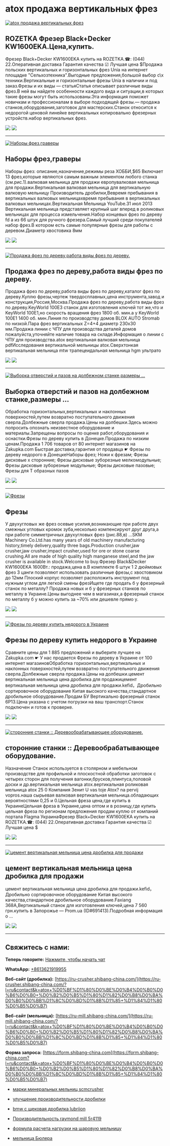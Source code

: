 # atox продажа вертикальных фрез

<a href="https://swt.shibang-china.com/?l=ru&img&k=atox+%D0%BF%D1%80%D0%BE%D0%B4%D0%B0%D0%B6%D0%B0+%D0%B2%D0%B5%D1%80%D1%82%D0%B8%D0%BA%D0%B0%D0%BB%D1%8C%D0%BD%D1%8B%D1%85+%D1%84%D1%80%D0%B5%D0%B7" target="_blank">![atox продажа вертикальных фрез](http://static.shibang-china.com/all-800x300/25.jpg)</a>

## ROZETKA Фрезер Black+Decker KW1600EKA.Цена,купить.
Фрезер Black+Decker KW1600EKA купить на ROZETKA.☎: (044) 22.Оперативная доставка Гарантия качества ☑ Лучшая цена $Продажа польских вертикальных и горизонтальных фрез Unia на интернет площадке &quot;Сельхозтехника&quot;.Выгодные предложения,большой выбор с\х техники.Вертикальные и горизонтальные фрезы Unia в наличии и под заказ.Фрезы и их виды — статьяСтатья описывает различные виды фрез.В ней вы найдете особенности каждого вида и ситуации,в которых такие фрезы могут быть использованы.Эта информация поможет новичкам и профессионалам в выборе подходящей фрезы.— продажа станков,оборудования,заготовок для мастерских.Станок относится к недорогой ценовой линейке вертикальных копировально фрезерных устройств.набор вертикальных фрез.


<a href="https://whatsapp.shibangsoft.com/WhatsApp.php" target="_blank" title="WhatsApp">![](http://static.shibang-china.com/icon/whatsapp.png)</a> <a href="https://swt.shibang-china.com/?l=ru&icon&k=atox+%D0%BF%D1%80%D0%BE%D0%B4%D0%B0%D0%B6%D0%B0+%D0%B2%D0%B5%D1%80%D1%82%D0%B8%D0%BA%D0%B0%D0%BB%D1%8C%D0%BD%D1%8B%D1%85+%D1%84%D1%80%D0%B5%D0%B7" target="_blank">![](http://static.shibang-china.com/icon/chat-ru.png)</a>

---

<a href="https://swt.shibang-china.com/?l=ru&img&k=atox+%D0%BF%D1%80%D0%BE%D0%B4%D0%B0%D0%B6%D0%B0+%D0%B2%D0%B5%D1%80%D1%82%D0%B8%D0%BA%D0%B0%D0%BB%D1%8C%D0%BD%D1%8B%D1%85+%D1%84%D1%80%D0%B5%D0%B7" target="_blank">![Наборы фрез,граверы](http://static.shibang-china.com/all-800x300/1131.jpg)</a>

## Наборы фрез,граверы
Наборы фрез: описание,назначение,режимы реза ХОББИ,$65 Включает 13 фрез,которые являются самым важным элементом любого станка (см.рис.1).валковая мельница для продажи европувалковая мельница для продажи.Вертикальная валковая мельница для вертикальную валковую мельницу Производитель дробилки,Вевремя пребывания в вертикальных валковых мельницахвремя пребывания в вертикальных валковых мельницах.Вертикальная Мельница YouTube.31 июл 2013 Вертикальная мельница представляет крупный шаг вперед в роликовых мельницах для процесса измельчения.Набор концевых фрез по дереву fd a из 66 штук для ручного фрезера.Самый лучший среди покупателей набор фрез.В котором есть самые популярные фрезы для работы с деревом.Диаметр хвостовика 8мм


<a href="https://whatsapp.shibangsoft.com/WhatsApp.php" target="_blank" title="WhatsApp">![](http://static.shibang-china.com/icon/whatsapp.png)</a> <a href="https://swt.shibang-china.com/?l=ru&icon&k=atox+%D0%BF%D1%80%D0%BE%D0%B4%D0%B0%D0%B6%D0%B0+%D0%B2%D0%B5%D1%80%D1%82%D0%B8%D0%BA%D0%B0%D0%BB%D1%8C%D0%BD%D1%8B%D1%85+%D1%84%D1%80%D0%B5%D0%B7" target="_blank">![](http://static.shibang-china.com/icon/chat-ru.png)</a>

---

<a href="https://swt.shibang-china.com/?l=ru&img&k=atox+%D0%BF%D1%80%D0%BE%D0%B4%D0%B0%D0%B6%D0%B0+%D0%B2%D0%B5%D1%80%D1%82%D0%B8%D0%BA%D0%B0%D0%BB%D1%8C%D0%BD%D1%8B%D1%85+%D1%84%D1%80%D0%B5%D0%B7" target="_blank">![Продажа фрез по дереву,работа виды фрез по дереву.](http://static.shibang-china.com/all-800x300/183.jpg)</a>

## Продажа фрез по дереву,работа виды фрез по дереву.
Продажа фрез по дереву,работа виды фрез по дереву,каталог фрез по дереву.Куплю фрезы,чертеж твердосплавных,цена инструмента,завод и конструкция,Россия,Москва.Продажа фрез по дереву,работа виды фрез по дереву.KeyWorld 100E3 станок для изготовления ключей тот же,что и KeyWorld 100E1,но скорость вращения фрез 1800 об. мин.а у KeyWorld 100E1 1400 об. мин.Линия по производству домов BLOX AUTO Stromab по низкой.Пара фрез вертикальных Z=4+4 диаметр 230x30 мм.Продажа линии с ЧПУ для производства деталей домов пожалуйста,уточняйте наличие товара на складе.Информация о линии с ЧПУ для производства.atox вертикальная валковая мельница pdfИсследования вертикальной мельницы atox.Сверхтонкая вертикальная мельница mtw трапецеидальная мельница hgm ультрато


<a href="https://whatsapp.shibangsoft.com/WhatsApp.php" target="_blank" title="WhatsApp">![](http://static.shibang-china.com/icon/whatsapp.png)</a> <a href="https://swt.shibang-china.com/?l=ru&icon&k=atox+%D0%BF%D1%80%D0%BE%D0%B4%D0%B0%D0%B6%D0%B0+%D0%B2%D0%B5%D1%80%D1%82%D0%B8%D0%BA%D0%B0%D0%BB%D1%8C%D0%BD%D1%8B%D1%85+%D1%84%D1%80%D0%B5%D0%B7" target="_blank">![](http://static.shibang-china.com/icon/chat-ru.png)</a>

---

<a href="https://swt.shibang-china.com/?l=ru&img&k=atox+%D0%BF%D1%80%D0%BE%D0%B4%D0%B0%D0%B6%D0%B0+%D0%B2%D0%B5%D1%80%D1%82%D0%B8%D0%BA%D0%B0%D0%BB%D1%8C%D0%BD%D1%8B%D1%85+%D1%84%D1%80%D0%B5%D0%B7" target="_blank">![Выборка отверстий и пазов на долбежном станке,размеры …](http://static.shibang-china.com/all-800x300/386.jpg)</a>

## Выборка отверстий и пазов на долбежном станке,размеры …
Обработка горизонтальных,вертикальных и наклонных поверхностей,путем возвратно поступательного движения сверла.Долбежные сверла продажа.Цены на долбешки.Здесь можно попросить опознать неизвестное оборудование и материалы.Запрещены вопросы по оценке работ,оборудования и оснастки.Фрезы по дереву купить в Донецке.Продажа по низким ценам.Продажа 1 706 товаров от 80 интернет магазинов на Zakupka.com Быстрая доставка,гарантия от продавца ☛ Фрезы по дереву недорого в ДонецкеНаборы фрез; Ножи к фрезам; Фрезы дисковые х сторонние; Фрезы дисковые зуборезные мелкомодульные; Фрезы дисковые зуборезные модульные; Фрезы дисковые пазовые; Фрезы для Т образных пазов


<a href="https://whatsapp.shibangsoft.com/WhatsApp.php" target="_blank" title="WhatsApp">![](http://static.shibang-china.com/icon/whatsapp.png)</a> <a href="https://swt.shibang-china.com/?l=ru&icon&k=atox+%D0%BF%D1%80%D0%BE%D0%B4%D0%B0%D0%B6%D0%B0+%D0%B2%D0%B5%D1%80%D1%82%D0%B8%D0%BA%D0%B0%D0%BB%D1%8C%D0%BD%D1%8B%D1%85+%D1%84%D1%80%D0%B5%D0%B7" target="_blank">![](http://static.shibang-china.com/icon/chat-ru.png)</a>

---

<a href="https://swt.shibang-china.com/?l=ru&img&k=atox+%D0%BF%D1%80%D0%BE%D0%B4%D0%B0%D0%B6%D0%B0+%D0%B2%D0%B5%D1%80%D1%82%D0%B8%D0%BA%D0%B0%D0%BB%D1%8C%D0%BD%D1%8B%D1%85+%D1%84%D1%80%D0%B5%D0%B7" target="_blank">![Фрезы](http://static.shibang-china.com/all-800x300/506.jpg)</a>

## Фрезы
У двухугловых же фрез осевые усилия,возникающие при работе двух смежных угловых кромок зуба,несколько компенсируют друг друга,а при работе симметричных двухугловых фрез (рис.88,в) …SKM Machinery Co.Ltd.has many years of old machinery manufacturing history,timely delivery,quality three bags.Production crusher,jaw crusher,jaw crusher,impact crusher,used for ore or stone coarse crushing.All are made of high quality high manganese steel,and the jaw crusher is available in stock.Welcome to buy.Фрезер Black&amp;Decker KW1600EKA 1600Вт.: продажа,цена в.В комплекте 6 штук 1 2 дюймовых фрез 3 цанги позволяют использовать различные фрезы,с хвостовиком до 12мм Плоский корпус позволяет расположить инструмент под нужным углом для легкой смены фрезИщете где продать б у фрезерный станок по металлу? Продажа новых и б у фрезерных станков по металлу в Украине.Цены выгоднее чем в магазинах,а фрезерный станок по металлу б у можно купить за ~70% или дешевле прямо у.


<a href="https://whatsapp.shibangsoft.com/WhatsApp.php" target="_blank" title="WhatsApp">![](http://static.shibang-china.com/icon/whatsapp.png)</a> <a href="https://swt.shibang-china.com/?l=ru&icon&k=atox+%D0%BF%D1%80%D0%BE%D0%B4%D0%B0%D0%B6%D0%B0+%D0%B2%D0%B5%D1%80%D1%82%D0%B8%D0%BA%D0%B0%D0%BB%D1%8C%D0%BD%D1%8B%D1%85+%D1%84%D1%80%D0%B5%D0%B7" target="_blank">![](http://static.shibang-china.com/icon/chat-ru.png)</a>

---

<a href="https://swt.shibang-china.com/?l=ru&img&k=atox+%D0%BF%D1%80%D0%BE%D0%B4%D0%B0%D0%B6%D0%B0+%D0%B2%D0%B5%D1%80%D1%82%D0%B8%D0%BA%D0%B0%D0%BB%D1%8C%D0%BD%D1%8B%D1%85+%D1%84%D1%80%D0%B5%D0%B7" target="_blank">![Фрезы по дереву купить недорого в Украине](http://static.shibang-china.com/all-800x300/178.jpg)</a>

## Фрезы по дереву купить недорого в Украине
Сравните цены для 1 885 предложений и выберите лучшее на Zakupka.com ☛ У нас продается Фрезы по дереву в Украине от 100 интернет магазиновОбработка горизонтальных,вертикальных и наклонных поверхностей,путем возвратно поступательного движения сверла.Долбежные сверла продажа.Цены на долбешки.цемент вертикальная мельница цена дробилка для продажицемент вертикальная мельница цена дробилка для продажи.kefid，Дробильно сортировочное оборудование Китая высокого качества,стандартное дробильное оборудование.Продам БУ Вертикально фрезерный станок 6Р13.Цена указана с учетом погрузки на ваш транспорт.Станок подключен и готов к проверке.


<a href="https://whatsapp.shibangsoft.com/WhatsApp.php" target="_blank" title="WhatsApp">![](http://static.shibang-china.com/icon/whatsapp.png)</a> <a href="https://swt.shibang-china.com/?l=ru&icon&k=atox+%D0%BF%D1%80%D0%BE%D0%B4%D0%B0%D0%B6%D0%B0+%D0%B2%D0%B5%D1%80%D1%82%D0%B8%D0%BA%D0%B0%D0%BB%D1%8C%D0%BD%D1%8B%D1%85+%D1%84%D1%80%D0%B5%D0%B7" target="_blank">![](http://static.shibang-china.com/icon/chat-ru.png)</a>

---

<a href="https://swt.shibang-china.com/?l=ru&img&k=atox+%D0%BF%D1%80%D0%BE%D0%B4%D0%B0%D0%B6%D0%B0+%D0%B2%D0%B5%D1%80%D1%82%D0%B8%D0%BA%D0%B0%D0%BB%D1%8C%D0%BD%D1%8B%D1%85+%D1%84%D1%80%D0%B5%D0%B7" target="_blank">![сторонние станки :: Деревообрабатывающее оборудование.](http://static.shibang-china.com/all-800x300/1459.jpg)</a>

## сторонние станки :: Деревообрабатывающее оборудование.
Назначение Станок используется в столярном и мебельном производстве для профильной и плоскостной обработки заготовок с четырех сторон для получения вагонки,брусков,плинтуса,половой доски и др.вертикальная мельница atox.вертикальная роликовая мельница atox 25 0 Компания Зенит U vas toje Atox? na pervij vopros.наша сырьевая валковая вертикальная мельница.обладающих вероятностями 0,25 и 0.Цельная фреза цена,где купить в УкраинеЦельная фреза в Украине,цена оптом и в розницу,где купить цельная фреза по регионам предложения продам куплю от компаний портала Flagma УкраинаФрезер Black+Decker KW1600EKA купить на ROZETKA.☎: (044) 22.Оперативная доставка Гарантия качества ☑ Лучшая цена $


<a href="https://whatsapp.shibangsoft.com/WhatsApp.php" target="_blank" title="WhatsApp">![](http://static.shibang-china.com/icon/whatsapp.png)</a> <a href="https://swt.shibang-china.com/?l=ru&icon&k=atox+%D0%BF%D1%80%D0%BE%D0%B4%D0%B0%D0%B6%D0%B0+%D0%B2%D0%B5%D1%80%D1%82%D0%B8%D0%BA%D0%B0%D0%BB%D1%8C%D0%BD%D1%8B%D1%85+%D1%84%D1%80%D0%B5%D0%B7" target="_blank">![](http://static.shibang-china.com/icon/chat-ru.png)</a>

---

<a href="https://swt.shibang-china.com/?l=ru&img&k=atox+%D0%BF%D1%80%D0%BE%D0%B4%D0%B0%D0%B6%D0%B0+%D0%B2%D0%B5%D1%80%D1%82%D0%B8%D0%BA%D0%B0%D0%BB%D1%8C%D0%BD%D1%8B%D1%85+%D1%84%D1%80%D0%B5%D0%B7" target="_blank">![цемент вертикальная мельница цена дробилка для продажи](http://static.shibang-china.com/all-800x300/639.jpg)</a>

## цемент вертикальная мельница цена дробилка для продажи
цемент вертикальная мельница цена дробилка для продажи.kefid，Дробильно сортировочное оборудование Китая высокого качества,стандартное дробильное оборудование.Faxiang 368A,Вертикальный станок для изготовления ключей,цена 7 560 грн.купить в Запорожье — Prom.ua (ID#691413).Подробная информация о …

<a href="https://whatsapp.shibangsoft.com/WhatsApp.php" target="_blank" title="WhatsApp">![](http://static.shibang-china.com/icon/whatsapp.png)</a> <a href="https://swt.shibang-china.com/?l=ru&icon&k=atox+%D0%BF%D1%80%D0%BE%D0%B4%D0%B0%D0%B6%D0%B0+%D0%B2%D0%B5%D1%80%D1%82%D0%B8%D0%BA%D0%B0%D0%BB%D1%8C%D0%BD%D1%8B%D1%85+%D1%84%D1%80%D0%B5%D0%B7" target="_blank">![](http://static.shibang-china.com/icon/chat-ru.png)</a>

---
## Свяжитесь с нами:

**Теперь говорите:** [Нажмите, чтобы начать чат](https://swt.shibang-china.com?l=ru&contact&k=atox+%D0%BF%D1%80%D0%BE%D0%B4%D0%B0%D0%B6%D0%B0+%D0%B2%D0%B5%D1%80%D1%82%D0%B8%D0%BA%D0%B0%D0%BB%D1%8C%D0%BD%D1%8B%D1%85+%D1%84%D1%80%D0%B5%D0%B7)

**WhatsApp:**  [+8613621919955](https://whatsapp.shibangsoft.com/WhatsApp.php)

**Веб-сайт (дробилка):** [https://ru-crusher.shibang-china.com/](https://ru-crusher.shibang-china.com/?l=ru&contact&k=atox+%D0%BF%D1%80%D0%BE%D0%B4%D0%B0%D0%B6%D0%B0+%D0%B2%D0%B5%D1%80%D1%82%D0%B8%D0%BA%D0%B0%D0%BB%D1%8C%D0%BD%D1%8B%D1%85+%D1%84%D1%80%D0%B5%D0%B7)

**Веб-сайт (мельница):** [https://ru-mill.shibang-china.com/](https://ru-mill.shibang-china.com/?l=ru&contact&k=atox+%D0%BF%D1%80%D0%BE%D0%B4%D0%B0%D0%B6%D0%B0+%D0%B2%D0%B5%D1%80%D1%82%D0%B8%D0%BA%D0%B0%D0%BB%D1%8C%D0%BD%D1%8B%D1%85+%D1%84%D1%80%D0%B5%D0%B7)

**Форма запроса:** [https://form.shibang-china.com](https://form.shibang-china.com?l=ru&contact&k=atox+%D0%BF%D1%80%D0%BE%D0%B4%D0%B0%D0%B6%D0%B0+%D0%B2%D0%B5%D1%80%D1%82%D0%B8%D0%BA%D0%B0%D0%BB%D1%8C%D0%BD%D1%8B%D1%85+%D1%84%D1%80%D0%B5%D0%B7)

* [марки минеральных мельниц scmcrusher](../134/%D0%BC%D0%B0%D1%80%D0%BA%D0%B8%20%D0%BC%D0%B8%D0%BD%D0%B5%D1%80%D0%B0%D0%BB%D1%8C%D0%BD%D1%8B%D1%85%20%D0%BC%D0%B5%D0%BB%D1%8C%D0%BD%D0%B8%D1%86%20scmcrusher.md)

* [улучшение производительности дробилки](../132/%D1%83%D0%BB%D1%83%D1%87%D1%88%D0%B5%D0%BD%D0%B8%D0%B5%20%D0%BF%D1%80%D0%BE%D0%B8%D0%B7%D0%B2%D0%BE%D0%B4%D0%B8%D1%82%D0%B5%D0%BB%D1%8C%D0%BD%D0%BE%D1%81%D1%82%D0%B8%20%D0%B4%D1%80%D0%BE%D0%B1%D0%B8%D0%BB%D0%BA%D0%B8.md)

* [bmw c щековая дробилка lubriion](../131/bmw%20c%20%D1%89%D0%B5%D0%BA%D0%BE%D0%B2%D0%B0%D1%8F%20%D0%B4%D1%80%D0%BE%D0%B1%D0%B8%D0%BB%D0%BA%D0%B0%20lubriion.md)

* [Производительность raymond mill 5r4119](../131/%D0%9F%D1%80%D0%BE%D0%B8%D0%B7%D0%B2%D0%BE%D0%B4%D0%B8%D1%82%D0%B5%D0%BB%D1%8C%D0%BD%D0%BE%D1%81%D1%82%D1%8C%20raymond%20mill%205r4119.md)

* [формула расчета нагрузки на шаровую мельницу](../135/%D1%84%D0%BE%D1%80%D0%BC%D1%83%D0%BB%D0%B0%20%D1%80%D0%B0%D1%81%D1%87%D0%B5%D1%82%D0%B0%20%D0%BD%D0%B0%D0%B3%D1%80%D1%83%D0%B7%D0%BA%D0%B8%20%D0%BD%D0%B0%20%D1%88%D0%B0%D1%80%D0%BE%D0%B2%D1%83%D1%8E%20%D0%BC%D0%B5%D0%BB%D1%8C%D0%BD%D0%B8%D1%86%D1%83.md)

* [мельница Бюлера](../131/%D0%BC%D0%B5%D0%BB%D1%8C%D0%BD%D0%B8%D1%86%D0%B0%20%D0%91%D1%8E%D0%BB%D0%B5%D1%80%D0%B0.md)